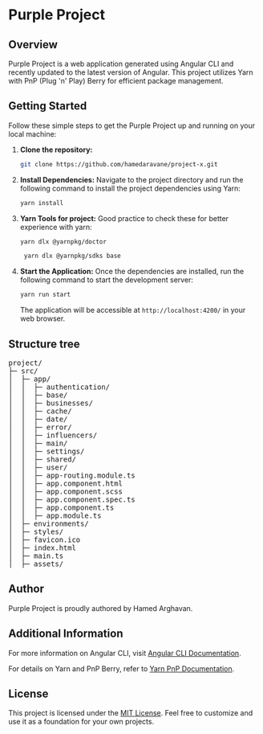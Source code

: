 # Purple Project

## Overview

Purple Project is a web application generated using Angular CLI and recently updated to the latest version of Angular. This project utilizes Yarn with PnP (Plug 'n' Play) Berry for efficient package management.

## Getting Started

Follow these simple steps to get the Purple Project up and running on your local machine:

1. **Clone the repository:**
   ```bash
   git clone https://github.com/hamedaravane/project-x.git
   ```

2. **Install Dependencies:**
   Navigate to the project directory and run the following command to install the project dependencies using Yarn:
   ```bash
   yarn install
   ```

3. **Yarn Tools for project:**
   Good practice to check these for better experience with yarn:
   ```bash
   yarn dlx @yarnpkg/doctor
   ```
   ```bash
    yarn dlx @yarnpkg/sdks base
   ```

4. **Start the Application:**
   Once the dependencies are installed, run the following command to start the development server:
   ```bash
   yarn run start
   ```

   The application will be accessible at `http://localhost:4200/` in your web browser.

## Structure tree

<pre>
project/
├─ src/
│  ├─ app/
│  │  ├─ authentication/
│  │  ├─ base/
│  │  ├─ businesses/
│  │  ├─ cache/
│  │  ├─ date/
│  │  ├─ error/
│  │  ├─ influencers/
│  │  ├─ main/
│  │  ├─ settings/
│  │  ├─ shared/
│  │  ├─ user/
│  │  ├─ app-routing.module.ts
│  │  ├─ app.component.html
│  │  ├─ app.component.scss
│  │  ├─ app.component.spec.ts
│  │  ├─ app.component.ts
│  │  ├─ app.module.ts
│  ├─ environments/
│  ├─ styles/
│  ├─ favicon.ico
│  ├─ index.html
│  ├─ main.ts
│  ├─ assets/
</pre>

## Author

Purple Project is proudly authored by Hamed Arghavan.

## Additional Information

For more information on Angular CLI, visit [Angular CLI Documentation](https://angular.io/cli).

For details on Yarn and PnP Berry, refer to [Yarn PnP Documentation](https://yarnpkg.com/features/pnp).

## License

This project is licensed under the [MIT License](LICENSE). Feel free to customize and use it as a foundation for your own projects.
